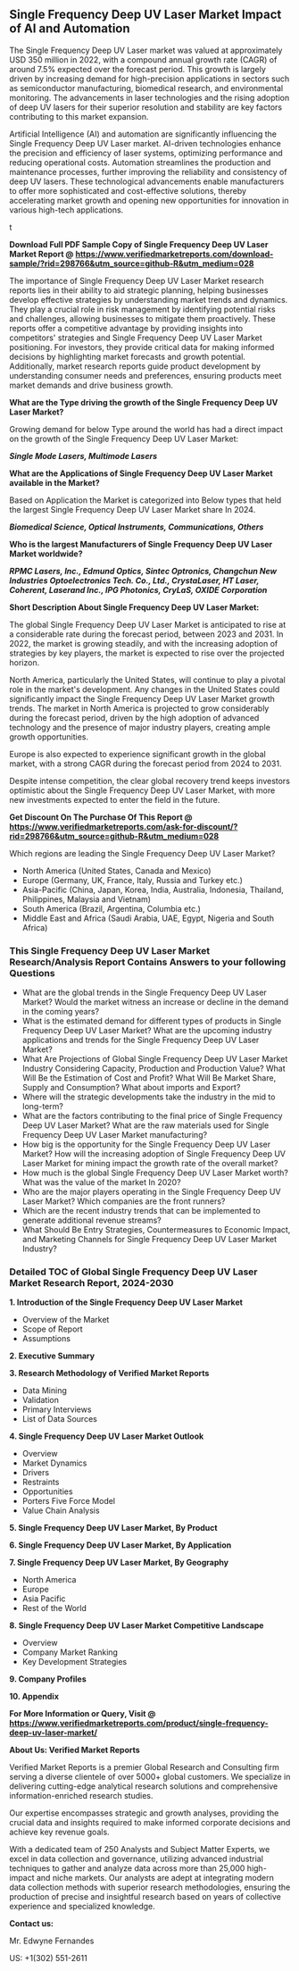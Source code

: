 <h2>Single Frequency Deep UV Laser Market Impact of AI and Automation</h2><p>The Single Frequency Deep UV Laser market was valued at approximately USD 350 million in 2022, with a compound annual growth rate (CAGR) of around 7.5% expected over the forecast period. This growth is largely driven by increasing demand for high-precision applications in sectors such as semiconductor manufacturing, biomedical research, and environmental monitoring. The advancements in laser technologies and the rising adoption of deep UV lasers for their superior resolution and stability are key factors contributing to this market expansion.</p><p>Artificial Intelligence (AI) and automation are significantly influencing the Single Frequency Deep UV Laser market. AI-driven technologies enhance the precision and efficiency of laser systems, optimizing performance and reducing operational costs. Automation streamlines the production and maintenance processes, further improving the reliability and consistency of deep UV lasers. These technological advancements enable manufacturers to offer more sophisticated and cost-effective solutions, thereby accelerating market growth and opening new opportunities for innovation in various high-tech applications.</p>t</p><p id="" class=""><strong>Download Full PDF Sample Copy of Single Frequency Deep UV Laser Market Report @ <a href="https://www.verifiedmarketreports.com/download-sample/?rid=298766&utm_source=github-R&utm_medium=028" target="_blank">https://www.verifiedmarketreports.com/download-sample/?rid=298766&utm_source=github-R&utm_medium=028</a></strong></p><p>The importance of&nbsp;Single Frequency Deep UV Laser Market research reports lies in their ability to aid strategic planning, helping businesses develop effective strategies by understanding market trends and dynamics. They play a crucial role in risk management by identifying potential risks and challenges, allowing businesses to mitigate them proactively. These reports offer a competitive advantage by providing insights into competitors' strategies and Single Frequency Deep UV Laser Market positioning. For investors, they provide critical data for making informed decisions by highlighting market forecasts and growth potential. Additionally, market research reports guide product development by understanding consumer needs and preferences, ensuring products meet market demands and drive business growth.</p><p><strong>What are the&nbsp;Type driving the growth of the Single Frequency Deep UV Laser Market?</strong></p><p id="" class="">Growing demand for below Type around the world has had a direct impact on the growth of the Single Frequency Deep UV Laser Market:</p><em><strong>Single Mode Lasers, Multimode Lasers</strong></em></p><strong>What are the&nbsp;Applications&nbsp;of Single Frequency Deep UV Laser Market available in the Market?</strong></p><p id="" class="">Based on Application the Market is categorized into Below types that held the largest Single Frequency Deep UV Laser Market share In 2024.</p><em><strong>Biomedical Science, Optical Instruments, Communications, Others</strong></em></p><strong>Who is the largest Manufacturers of Single Frequency Deep UV Laser Market worldwide?</strong></p><p><em><strong>RPMC Lasers, Inc., Edmund Optics, Sintec Optronics, Changchun New Industries Optoelectronics Tech. Co., Ltd., CrystaLaser, HT Laser, Coherent, Laserand Inc., IPG Photonics, CryLaS, OXIDE Corporation</strong></em></p><p id="" class=""><strong>Short Description About Single Frequency Deep UV Laser Market:</strong></p><p>The global Single Frequency Deep UV Laser Market is anticipated to rise at a considerable rate during the forecast period, between 2023 and 2031. In 2022, the market is growing steadily, and with the increasing adoption of strategies by key players, the market is expected to rise over the projected horizon.</p><p>North America, particularly the United States, will continue to play a pivotal role in the market's development. Any changes in the United States could significantly impact the Single Frequency Deep UV Laser Market growth trends. The market in North America is projected to grow considerably during the forecast period, driven by the high adoption of advanced technology and the presence of major industry players, creating ample growth opportunities.</p><p>Europe is also expected to experience significant growth in the global market, with a strong CAGR during the forecast period from 2024 to 2031.</p><p>Despite intense competition, the clear global recovery trend keeps investors optimistic about the Single Frequency Deep UV Laser Market, with more new investments expected to enter the field in the future.</p><p id="" class=""><strong>Get Discount On The Purchase Of This Report @ <a href="https://www.verifiedmarketreports.com/ask-for-discount/?rid=298766&utm_source=github-R&utm_medium=028" target="_blank">https://www.verifiedmarketreports.com/ask-for-discount/?rid=298766&utm_source=github-R&utm_medium=028</a></strong></p>Which regions are leading the Single Frequency Deep UV Laser Market?</p><ul><li>North America (United States, Canada and Mexico)</li><li>Europe (Germany, UK, France, Italy, Russia and Turkey etc.)</li><li>Asia-Pacific (China, Japan, Korea, India, Australia, Indonesia, Thailand, Philippines, Malaysia and Vietnam)</li><li>South America (Brazil, Argentina, Columbia etc.)</li><li>Middle East and Africa (Saudi Arabia, UAE, Egypt, Nigeria and South Africa)</li></ul><h3 id="" class="">This Single Frequency Deep UV Laser Market Research/Analysis Report Contains Answers to your following Questions</h3><ul><li>What are the global trends in the Single Frequency Deep UV Laser Market? Would the market witness an increase or decline in the demand in the coming years?</li><li>What is the estimated demand for different types of products in Single Frequency Deep UV Laser Market? What are the upcoming industry applications and trends for the Single Frequency Deep UV Laser Market?</li><li>What Are Projections of Global Single Frequency Deep UV Laser Market Industry Considering Capacity, Production and Production Value? What Will Be the Estimation of Cost and Profit? What Will Be Market Share, Supply and Consumption? What about imports and Export?</li><li>Where will the strategic developments take the industry in the mid to long-term?</li><li>What are the factors contributing to the final price of Single Frequency Deep UV Laser Market? What are the raw materials used for Single Frequency Deep UV Laser Market manufacturing?</li><li>How big is the opportunity for the Single Frequency Deep UV Laser Market? How will the increasing adoption of Single Frequency Deep UV Laser Market for mining impact the growth rate of the overall market?</li><li>How much is the global Single Frequency Deep UV Laser Market worth? What was the value of the market In 2020?</li><li>Who are the major players operating in the Single Frequency Deep UV Laser Market? Which companies are the front runners?</li><li>Which are the recent industry trends that can be implemented to generate additional revenue streams?</li><li>What Should Be Entry Strategies, Countermeasures to Economic Impact, and Marketing Channels for Single Frequency Deep UV Laser Market Industry?</li></ul><h3 id="" class="">Detailed TOC of Global Single Frequency Deep UV Laser Market Research Report, 2024-2030</h3><p id="" class=""><strong>1. Introduction of the Single Frequency Deep UV Laser Market</strong></p><ul><li>Overview of the Market</li><li>Scope of Report</li><li>Assumptions</li></ul><p id="" class=""><strong>2. Executive Summary</strong></p><p id="" class=""><strong>3. Research Methodology of Verified Market Reports</strong></p><ul><li>Data Mining</li><li>Validation</li><li>Primary Interviews</li><li>List of Data Sources</li></ul><p id="" class=""><strong>4. Single Frequency Deep UV Laser Market Outlook</strong></p><ul><li>Overview</li><li>Market Dynamics</li><li>Drivers</li><li>Restraints</li><li>Opportunities</li><li>Porters Five Force Model</li><li>Value Chain Analysis</li></ul><p id="" class=""><strong>5. Single Frequency Deep UV Laser Market, By Product</strong></p><p id="" class=""><strong>6. Single Frequency Deep UV Laser Market, By Application</strong></p><p id="" class=""><strong>7. Single Frequency Deep UV Laser Market, By Geography</strong></p><ul><li>North America</li><li>Europe</li><li>Asia Pacific</li><li>Rest of the World</li></ul><p id="" class=""><strong>8. Single Frequency Deep UV Laser Market Competitive Landscape</strong></p><ul><li>Overview</li><li>Company Market Ranking</li><li>Key Development Strategies</li></ul><p id="" class=""><strong>9. Company Profiles</strong></p><p id="" class=""><strong>10. Appendix</strong></p><p id="" class=""><strong>For More Information or Query, Visit @ <a href="https://www.verifiedmarketreports.com/product/single-frequency-deep-uv-laser-market/" target="_blank">https://www.verifiedmarketreports.com/product/single-frequency-deep-uv-laser-market/</a></strong></p><p id="" class=""><strong>About Us: Verified Market Reports</strong></p><p id="" class="">Verified Market Reports is a premier Global Research and Consulting firm serving a diverse clientele of over 5000+ global customers. We specialize in delivering cutting-edge analytical research solutions and comprehensive information-enriched research studies.</p><p id="" class="">Our expertise encompasses strategic and growth analyses, providing the crucial data and insights required to make informed corporate decisions and achieve key revenue goals.</p><p id="" class="">With a dedicated team of 250 Analysts and Subject Matter Experts, we excel in data collection and governance, utilizing advanced industrial techniques to gather and analyze data across more than 25,000 high-impact and niche markets. Our analysts are adept at integrating modern data collection methods with superior research methodologies, ensuring the production of precise and insightful research based on years of collective experience and specialized knowledge.</p><p id="" class=""><strong>Contact us:</strong></p><p id="" class="">Mr. Edwyne Fernandes</p><p id="" class="">US: +1(302) 551-2611</p>